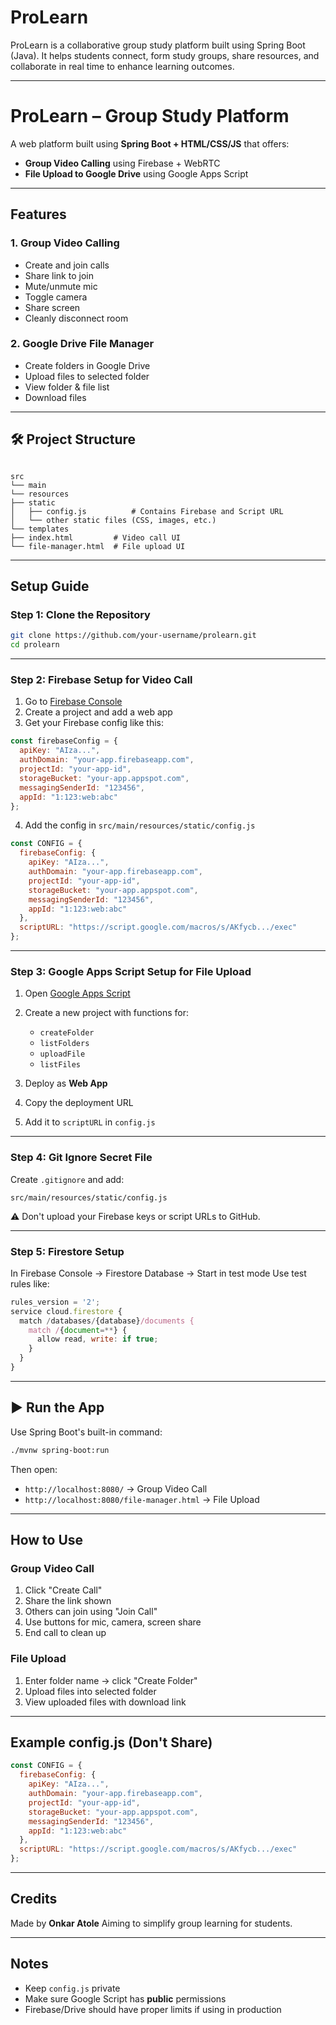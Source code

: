 # ProLearn
ProLearn is a collaborative group study platform built using Spring Boot (Java). It helps students connect, form study groups, share resources, and collaborate in real time to enhance learning outcomes.



---


#  ProLearn – Group Study Platform

A web platform built using **Spring Boot + HTML/CSS/JS** that offers:

-  **Group Video Calling** using Firebase + WebRTC  
-  **File Upload to Google Drive** using Google Apps Script  

---

##  Features

### 1.  Group Video Calling
- Create and join calls
- Share link to join
- Mute/unmute mic
- Toggle camera
- Share screen
- Cleanly disconnect room

### 2.  Google Drive File Manager
- Create folders in Google Drive
- Upload files to selected folder
- View folder & file list
- Download files

---

## 🛠 Project Structure

```

src
└── main
└── resources
├── static
│   ├── config.js          # Contains Firebase and Script URL
│   └── other static files (CSS, images, etc.)
└── templates
├── index.html         # Video call UI
└── file-manager.html  # File upload UI

````

---

##  Setup Guide

### Step 1: Clone the Repository

```bash
git clone https://github.com/your-username/prolearn.git
cd prolearn
````

---

### Step 2: Firebase Setup for Video Call

1. Go to [Firebase Console](https://console.firebase.google.com)
2. Create a project and add a web app
3. Get your Firebase config like this:

```js
const firebaseConfig = {
  apiKey: "AIza...",
  authDomain: "your-app.firebaseapp.com",
  projectId: "your-app-id",
  storageBucket: "your-app.appspot.com",
  messagingSenderId: "123456",
  appId: "1:123:web:abc"
};
```

4. Add the config in `src/main/resources/static/config.js`

```js
const CONFIG = {
  firebaseConfig: {
    apiKey: "AIza...",
    authDomain: "your-app.firebaseapp.com",
    projectId: "your-app-id",
    storageBucket: "your-app.appspot.com",
    messagingSenderId: "123456",
    appId: "1:123:web:abc"
  },
  scriptURL: "https://script.google.com/macros/s/AKfycb.../exec"
};
```

---

### Step 3: Google Apps Script Setup for File Upload

1. Open [Google Apps Script](https://script.google.com/)

2. Create a new project with functions for:

   * `createFolder`
   * `listFolders`
   * `uploadFile`
   * `listFiles`

3. Deploy as **Web App**

4. Copy the deployment URL

5. Add it to `scriptURL` in `config.js`

---

### Step 4: Git Ignore Secret File

Create `.gitignore` and add:

```
src/main/resources/static/config.js
```

⚠️ Don't upload your Firebase keys or script URLs to GitHub.

---

### Step 5: Firestore Setup

In Firebase Console → Firestore Database → Start in test mode
Use test rules like:

```js
rules_version = '2';
service cloud.firestore {
  match /databases/{database}/documents {
    match /{document=**} {
      allow read, write: if true;
    }
  }
}
```

---

## ▶ Run the App

Use Spring Boot's built-in command:

```bash
./mvnw spring-boot:run
```

Then open:

* `http://localhost:8080/` → Group Video Call
* `http://localhost:8080/file-manager.html` → File Upload

---

##  How to Use

### Group Video Call

1. Click "Create Call"
2. Share the link shown
3. Others can join using "Join Call"
4. Use buttons for mic, camera, screen share
5. End call to clean up

### File Upload

1. Enter folder name → click "Create Folder"
2. Upload files into selected folder
3. View uploaded files with download link

---

##  Example config.js (Don't Share)

```js
const CONFIG = {
  firebaseConfig: {
    apiKey: "AIza...",
    authDomain: "your-app.firebaseapp.com",
    projectId: "your-app-id",
    storageBucket: "your-app.appspot.com",
    messagingSenderId: "123456",
    appId: "1:123:web:abc"
  },
  scriptURL: "https://script.google.com/macros/s/AKfycb.../exec"
};
```

---

##  Credits

Made by **Onkar Atole**
Aiming to simplify group learning for students.

---

##  Notes

* Keep `config.js` private
* Make sure Google Script has **public** permissions
* Firebase/Drive should have proper limits if using in production


